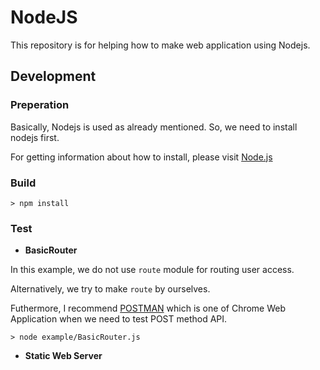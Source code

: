 # NodeJS

This repository is for helping how to make web application using Nodejs.

## Development

### Preperation

Basically, Nodejs is used as already mentioned. So, we need to install nodejs first.

For getting information about how to install, please visit [Node.js](https://nodejs.org/en/)

### Build

```console
> npm install
```

### Test

- **BasicRouter**

In this example, we do not use `route` module for routing user access. 

Alternatively, we try to make `route` by ourselves.

Futhermore, I recommend [POSTMAN](https://chrome.google.com/webstore/detail/postman/fhbjgbiflinjbdggehcddcbncdddomop) 
which is one of Chrome Web Application when we need to test POST method API.

```console
> node example/BasicRouter.js
```

- **Static Web Server**



